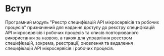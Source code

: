 # Вступ

Програмний модуль "Реєстр специфікацій API мікросервісів та робочих процесів" призначений для надання доступу до реєстру специфікацій API мікросервісів і робочих процесів та описів повторюваного використання за назвою, а також для управління реєстром специфікацій, зокрема, реєстрації, оновлення та видалення специфікацій API мікросервісів і робочих процесів.
